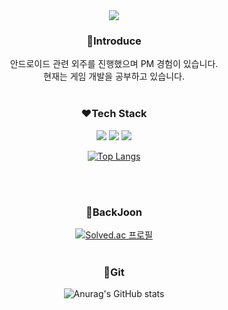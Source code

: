 <div align=center>
<img src="https://capsule-render.vercel.app/api?type=soft&color=auto&height=150&section=header&text=YeEun%20Ha&fontSize=90" />
<br/>
  
### :green_apple:Introduce
안드로이드 관련 외주를 진행했으며 PM 경험이 있습니다.<br/>현재는 게임 개발을 공부하고 있습니다.
<br/><br/>
### :hearts:Tech Stack
<img src="https://img.shields.io/badge/Android-3DDC84?style=flat&logo=Android&logoColor=white"/>
<img src="https://img.shields.io/badge/kotlin-7F52FF?style=flat&logo=kotlin&logoColor=white"/>
<img src="https://img.shields.io/badge/Python-3776AB?style=flat&logo=Python&logoColor=white"/>
<br/>

[![Top Langs](https://github-readme-stats.vercel.app/api/top-langs/?username=gkdidms)](https://github.com/gkdidms/github-readme-stats)

<br/><br/>
### :8ball:BackJoon
[![Solved.ac
프로필](http://mazassumnida.wtf/api/v2/generate_badge?boj=gkdidms)](https://solved.ac/gkdidms)
<br/><br/>

### :gem:Git
![Anurag's GitHub stats](https://github-readme-stats.vercel.app/api?username=gkdidms&show_icons=true&theme=synthwave)

<br/><br/>


</div>
